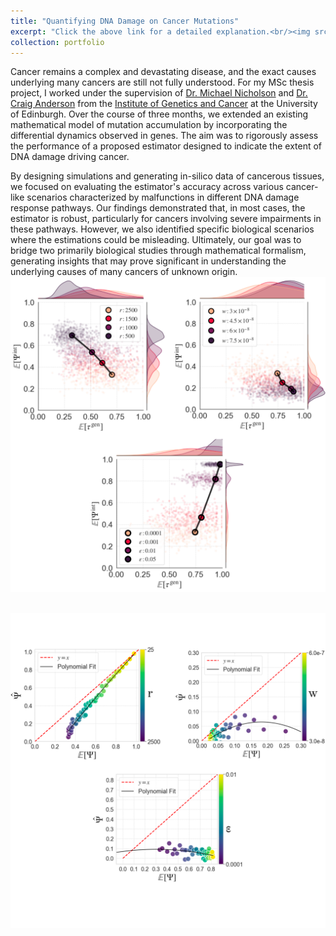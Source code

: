 ```yaml
---
title: "Quantifying DNA Damage on Cancer Mutations"
excerpt: "Click the above link for a detailed explanation.<br/><img src='/images/tc-ner.png'>"
collection: portfolio
---
```

Cancer remains a complex and devastating disease, and the exact causes underlying many cancers are still not fully understood. For my MSc thesis project, I worked under the supervision of [Dr. Michael Nicholson](https://scholar.google.co.uk/citations?user=BsbJEv0AAAAJ&hl=en) and [Dr. Craig Anderson](https://scholar.google.com/citations?user=v7qpSfoAAAAJ&hl=en) from the [Institute of Genetics and Cancer](https://www.ed.ac.uk/institute-genetics-cancer) at the University of Edinburgh. Over the course of three months, we extended an existing mathematical model of mutation accumulation by incorporating the differential dynamics observed in genes. The aim was to rigorously assess the performance of a proposed estimator designed to indicate the extent of DNA damage driving cancer. 

By designing simulations and generating in-silico data of cancerous tissues, we focused on evaluating the estimator's accuracy across various cancer-like scenarios characterized by malfunctions in different DNA damage response pathways. Our findings demonstrated that, in most cases, the estimator is robust, particularly for cancers involving severe impairments in these pathways. However, we also identified specific biological scenarios where the estimations could be misleading. Ultimately, our goal was to bridge two primarily biological studies through mathematical formalism, generating insights that may prove significant in understanding the underlying causes of many cancers of unknown origin.
<br/><img src='/images/asyms_canva.png'>

<br/><img src='/images/estims_canva.png'>
